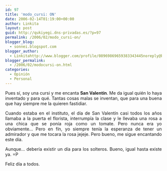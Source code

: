 ```yaml
---
id: 97
title: 'modo_cursi: ON'
date: 2006-02-14T01:19:00+00:00
author: Linkita
layout: post
guid: http://qukiyegi.dns-privadas.es/?p=97
permalink: /2006/02/modo_cursi-on/
blogger_blog:
  - sonnei.blogspot.com
blogger_author:
  - Linkitahttp://www.blogger.com/profile/08969869659383343445noreply@blogger.com
blogger_permalink:
  - /2006/02/modocursi-on.html
categories:
  - Opinión
  - Personal
---
```

<div style="text-align: justify;">
  Pues sí, soy una cursi y me encanta <span style="font-weight: bold;">San Valentín</span>. Me da igual quién lo haya inventado y para qué. Tantas cosas malas se inventan, que para una buena que hay siempre me la quieren fastidiar.</p> 
  
  <p>
    Cuando estaba en el instituto, el día de San Valentín casi todos los años llamaba a la puerta el florista, interrumpía la clase y le llevaba una rosa a una chica que se ponía roja como un tomate. Pero nunca era yo obviamente&#8230; Pero en fín, yo siempre tenía la esperanza de tener un admirador y que me tocara la rosa jejeje. Pero bueno, me sigue encantando este día.
  </p>
  
  <p>
    Aunque&#8230; debería existir un día para los solteros. Bueno, igual hasta existe ya. =P
  </p>
  
  <p>
    Feliz día a todos.
  </p>
</div>